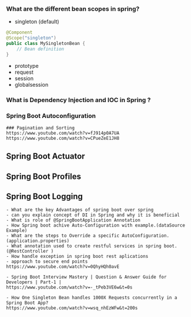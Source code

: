 ### What are the different bean scopes in spring?

- singleton (default)

```java
@Component
@Scope("singleton")
public class MySingletonBean {
    // Bean definition
}

```
- prototype
- request
- session
- globalsession



### What is Dependency Injection and IOC in Spring ?


### Spring Boot Autoconfiguration
```
### Pagination and Sorting
https://www.youtube.com/watch?v=fJ914p0A7UA
https://www.youtube.com/watch?v=CPueZeE1JH8
```

## Spring Boot Actuator
## Spring Boot Profiles
## Spring Boot Logging


```
- What are the key Advantages of spring boot over spring
- can you explain concept of DI in Spring and why it is beneficial
- What is role of @SpringBootApplication Annotation
- How Spring boot achive Auto-Configuration with example.(dataSource Example)
- What are the steps to Override a specific AutoConfiguration.(application.properties)
- What annotation used to create restful services in spring boot.(@RestController )
- How handle exception in spring boot rest aplications
- approach to secure end points
https://www.youtube.com/watch?v=0QhyHQh0avE
```

```
- Spring Boot Interview Mastery | Question & Answer Guide for Developers | Part-1 |
https://www.youtube.com/watch?v=-_tPeb3VE6w&t=0s

- How One Singleton Bean handles 1000X Requests concurrently in a Spring Boot App?
https://www.youtube.com/watch?v=wsq_nhEzWFw&t=200s
```
